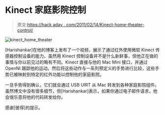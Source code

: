 # Kinect 家庭影院控制

> 原文:[https://hack aday . com/2011/02/14/Kinect-home-theater-control/](https://hackaday.com/2011/02/14/kinect-home-theater-control/)

![kinect_home_theater](../Images/d3f2ee5c29976eba921897149c3709a3.png "kinect_home_theater")

[Harishankar]在他的博客上发布了一个视频，展示了通过红外使用微软 Kinect 传感器控制设备的能力。虽然用 Kinect 控制设备并不是什么新鲜事，但他正在做的事情与你以前见过的略有不同。Kinect 直接与他的 Mac Mini 接口，并通过 OpenNI 跟踪他的运动。然后将这些动作与一系列预定义的手势进行比较，这些手势已被映射到特定的红外功能以控制他的家庭影院。

一旦手势得到确认，它们就会通过 USB UIRT 从 Mac 转发到各种家庭影院组件。虽然博文中没有很多细节，但[Harishankar]表示，如果你通过电子邮件请求，他会很乐意将他的代码转发给你。

感谢[彼得]的提示。